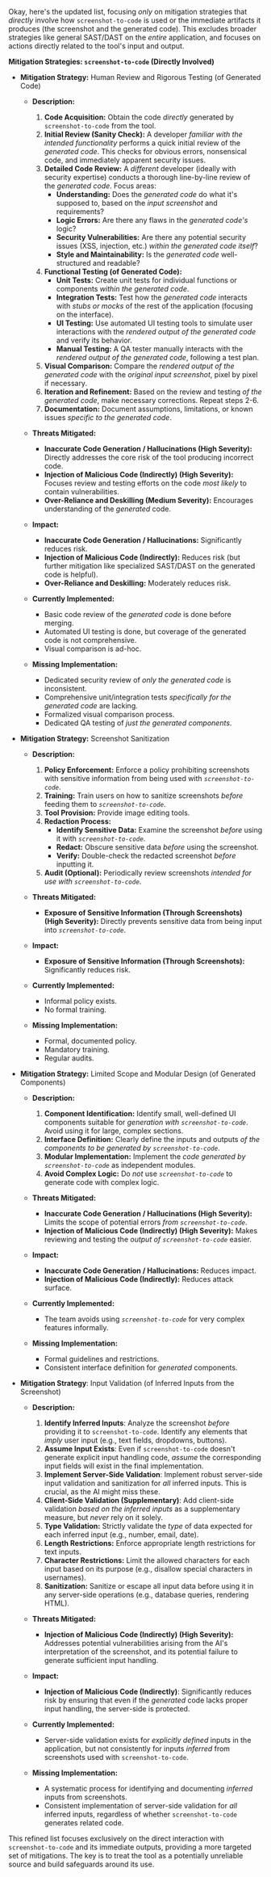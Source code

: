 Okay, here's the updated list, focusing *only* on mitigation strategies that *directly* involve how `screenshot-to-code` is used or the immediate artifacts it produces (the screenshot and the generated code). This excludes broader strategies like general SAST/DAST on the *entire* application, and focuses on actions directly related to the tool's input and output.

**Mitigation Strategies: `screenshot-to-code` (Directly Involved)**

*   **Mitigation Strategy:** Human Review and Rigorous Testing (of Generated Code)

    *   **Description:**
        1.  **Code Acquisition:** Obtain the code *directly* generated by `screenshot-to-code` from the tool.
        2.  **Initial Review (Sanity Check):** A developer *familiar with the intended functionality* performs a quick initial review of the *generated code*. This checks for obvious errors, nonsensical code, and immediately apparent security issues.
        3.  **Detailed Code Review:** A *different* developer (ideally with security expertise) conducts a thorough line-by-line review of the *generated code*. Focus areas:
            *   **Understanding:** Does the *generated code* do what it's supposed to, based on the *input screenshot* and requirements?
            *   **Logic Errors:** Are there any flaws in the *generated code's* logic?
            *   **Security Vulnerabilities:** Are there any potential security issues (XSS, injection, etc.) *within the generated code itself*?
            *   **Style and Maintainability:** Is the *generated code* well-structured and readable?
        4.  **Functional Testing (of Generated Code):**
            *   **Unit Tests:** Create unit tests for individual functions or components *within the generated code*.
            *   **Integration Tests:** Test how the *generated code* interacts with *stubs or mocks* of the rest of the application (focusing on the interface).
            *   **UI Testing:** Use automated UI testing tools to simulate user interactions with the *rendered output of the generated code* and verify its behavior.
            *   **Manual Testing:** A QA tester manually interacts with the *rendered output of the generated code*, following a test plan.
        5.  **Visual Comparison:** Compare the *rendered output of the generated code* with the *original input screenshot*, pixel by pixel if necessary.
        6.  **Iteration and Refinement:** Based on the review and testing *of the generated code*, make necessary corrections. Repeat steps 2-6.
        7. **Documentation:** Document assumptions, limitations, or known issues *specific to the generated code*.

    *   **Threats Mitigated:**
        *   **Inaccurate Code Generation / Hallucinations (High Severity):** Directly addresses the core risk of the tool producing incorrect code.
        *   **Injection of Malicious Code (Indirectly) (High Severity):** Focuses review and testing efforts on the code *most likely* to contain vulnerabilities.
        *   **Over-Reliance and Deskilling (Medium Severity):** Encourages understanding of the *generated* code.

    *   **Impact:**
        *   **Inaccurate Code Generation / Hallucinations:** Significantly reduces risk.
        *   **Injection of Malicious Code (Indirectly):** Reduces risk (but further mitigation like specialized SAST/DAST on the generated code is helpful).
        *   **Over-Reliance and Deskilling:** Moderately reduces risk.

    *   **Currently Implemented:**
        *   Basic code review of the *generated code* is done before merging.
        * Automated UI testing is done, but coverage of the generated code is not comprehensive.
        *   Visual comparison is ad-hoc.

    *   **Missing Implementation:**
        *   Dedicated security review of *only the generated code* is inconsistent.
        *   Comprehensive unit/integration tests *specifically for the generated code* are lacking.
        *   Formalized visual comparison process.
        *   Dedicated QA testing of *just the generated components*.

*   **Mitigation Strategy:** Screenshot Sanitization

    *   **Description:**
        1.  **Policy Enforcement:** Enforce a policy prohibiting screenshots with sensitive information from being used with *`screenshot-to-code`*.
        2.  **Training:** Train users on how to sanitize screenshots *before* feeding them to *`screenshot-to-code`*.
        3.  **Tool Provision:** Provide image editing tools.
        4.  **Redaction Process:**
            *   **Identify Sensitive Data:** Examine the screenshot *before* using it with *`screenshot-to-code`*.
            *   **Redact:** Obscure sensitive data *before* using the screenshot.
            *   **Verify:** Double-check the redacted screenshot *before* inputting it.
        5. **Audit (Optional):** Periodically review screenshots *intended for use with `screenshot-to-code`*.

    *   **Threats Mitigated:**
        *   **Exposure of Sensitive Information (Through Screenshots) (High Severity):** Directly prevents sensitive data from being input into *`screenshot-to-code`*.

    *   **Impact:**
        *   **Exposure of Sensitive Information (Through Screenshots):** Significantly reduces risk.

    *   **Currently Implemented:**
        *   Informal policy exists.
        *   No formal training.

    *   **Missing Implementation:**
        *   Formal, documented policy.
        *   Mandatory training.
        *   Regular audits.

*   **Mitigation Strategy:** Limited Scope and Modular Design (of Generated Components)

    *   **Description:**
        1.  **Component Identification:** Identify small, well-defined UI components suitable for *generation with `screenshot-to-code`*. Avoid using it for large, complex sections.
        2.  **Interface Definition:** Clearly define the inputs and outputs *of the components to be generated by `screenshot-to-code`*.
        3.  **Modular Implementation:** Implement the *code generated by `screenshot-to-code`* as independent modules.
        4.  **Avoid Complex Logic:** Do *not* use *`screenshot-to-code`* to generate code with complex logic.

    *   **Threats Mitigated:**
        *   **Inaccurate Code Generation / Hallucinations (High Severity):** Limits the scope of potential errors *from `screenshot-to-code`*.
        *   **Injection of Malicious Code (Indirectly) (High Severity):** Makes reviewing and testing the *output of `screenshot-to-code`* easier.

    *   **Impact:**
        *   **Inaccurate Code Generation / Hallucinations:** Reduces impact.
        *   **Injection of Malicious Code (Indirectly):** Reduces attack surface.

    *   **Currently Implemented:**
        *   The team avoids using *`screenshot-to-code`* for very complex features informally.

    *   **Missing Implementation:**
        *   Formal guidelines and restrictions.
        *   Consistent interface definition for *generated* components.

* **Mitigation Strategy**: Input Validation (of Inferred Inputs from the Screenshot)

    * **Description:**
        1. **Identify Inferred Inputs**: Analyze the screenshot *before* providing it to `screenshot-to-code`. Identify any elements that *imply* user input (e.g., text fields, dropdowns, buttons).
        2. **Assume Input Exists**: Even if `screenshot-to-code` doesn't generate explicit input handling code, *assume* the corresponding input fields will exist in the final implementation.
        3. **Implement Server-Side Validation**: Implement robust server-side input validation and sanitization for *all* inferred inputs. This is crucial, as the AI might miss these.
        4. **Client-Side Validation (Supplementary)**: Add client-side validation *based on the inferred inputs* as a supplementary measure, but *never* rely on it solely.
        5. **Type Validation:** Strictly validate the *type* of data expected for each inferred input (e.g., number, email, date).
        6. **Length Restrictions:** Enforce appropriate length restrictions for text inputs.
        7. **Character Restrictions:** Limit the allowed characters for each input based on its purpose (e.g., disallow special characters in usernames).
        8. **Sanitization:** Sanitize or escape all input data before using it in any server-side operations (e.g., database queries, rendering HTML).

    * **Threats Mitigated:**
       * **Injection of Malicious Code (Indirectly) (High Severity):** Addresses potential vulnerabilities arising from the AI's interpretation of the screenshot, and its potential failure to generate sufficient input handling.

    * **Impact:**
        *   **Injection of Malicious Code (Indirectly)**: Significantly reduces risk by ensuring that even if the *generated* code lacks proper input handling, the server-side is protected.

    * **Currently Implemented:**
        * Server-side validation exists for *explicitly defined* inputs in the application, but not consistently for inputs *inferred* from screenshots used with `screenshot-to-code`.

    * **Missing Implementation:**
        * A systematic process for identifying and documenting *inferred* inputs from screenshots.
        * Consistent implementation of server-side validation for *all* inferred inputs, regardless of whether `screenshot-to-code` generates related code.

This refined list focuses exclusively on the direct interaction with `screenshot-to-code` and its immediate outputs, providing a more targeted set of mitigations. The key is to treat the tool as a potentially unreliable source and build safeguards around its use.
